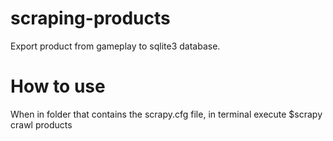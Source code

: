 # scraping-products
Export product from gameplay to sqlite3 database. 

# How to use
When in folder that contains the scrapy.cfg file, in terminal execute $scrapy crawl products
